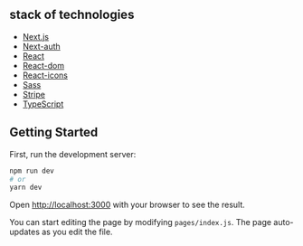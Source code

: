 ## stack of technologies

- [Next.js](https://nextjs.org/)
- [Next-auth](https://nextjs.org/docs/auth/authentication)
- [React](https://reactjs.org/)
- [React-dom](https://reactjs.org/docs/dom-elements.html)
- [React-icons](https://react-icons.netlify.com/)
- [Sass](https://sass-lang.com/)
- [Stripe](https://stripe.com/)
- [TypeScript](https://www.typescriptlang.org/)


## Getting Started

First, run the development server:

```bash
npm run dev
# or
yarn dev
```

Open [http://localhost:3000](http://localhost:3000) with your browser to see the result.

You can start editing the page by modifying `pages/index.js`. The page auto-updates as you edit the file.
